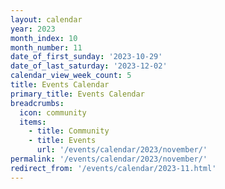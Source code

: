 ```yaml
---
layout: calendar
year: 2023
month_index: 10
month_number: 11
date_of_first_sunday: '2023-10-29'
date_of_last_saturday: '2023-12-02'
calendar_view_week_count: 5
title: Events Calendar
primary_title: Events Calendar
breadcrumbs:
  icon: community
  items: 
    - title: Community
    - title: Events
      url: '/events/calendar/2023/november/'
permalink: '/events/calendar/2023/november/'
redirect_from: '/events/calendar/2023-11.html'
---
```

